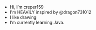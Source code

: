 - Hi, I’m creper159
- I'm HEAVILY inspired by @dragon731012
- I like drawing
- I’m currently learning Java.

<!---
creper159/creper159 is a ✨ special ✨ repository because its `README.md` (this file) appears on your GitHub profile.
You can click the Preview link to take a look at your changes.
--->
